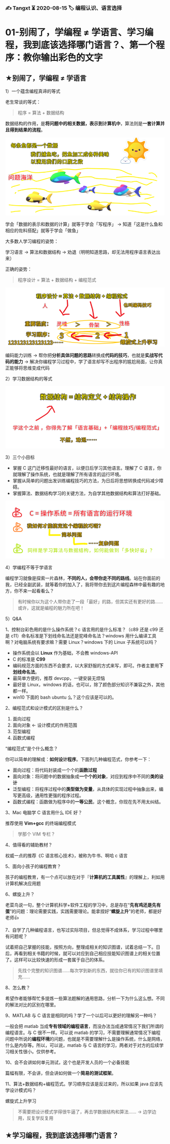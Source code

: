 ### ✍️ Tangxt ⏳ 2020-08-15 🏷️ 编程认识、语言选择

# 01-别闹了，学编程 ≠ 学语言、学习编程，我到底该选择哪门语言？、第一个程序：教你输出彩色的文字

## ★别闹了，学编程 ≠ 学语言

1）一个蕴含编程真谛的等式

老生常谈的等式：

> 程序 = 算法 + 数据结构

数据结构的作用，是**将问题中的相关数据，表示到计算机中**，算法则是**一套计算并且得到结果的流程**。

![程序 = 算法 + 数据结构](assets/img/2020-08-16-00-09-04.png)

学会「数据的表示和数据的计算」就等于学会「写程序」 -> 知道「这是什么鱼和相应的佐料搭配」就等于学会「做鱼」

大多数人学习编程的姿势：

学习语言 -> 算法和数据结构 -> 劝退（明明知道思路，却无法用程序语言表达出来）

正确的姿势：

> 程序设计 = 算法 + 数据结构 + 编程范式

![程序设计](assets/img/2020-08-16-00-31-41.png)

编码能力训练 -> 帮你把**分析具体问题的思路**转换成**代码的技巧**，也就是**实战写代码的能力** -> 解决你编程学习过程中，学了语言却写不出程序的尴尬局面，让你真正能够将思维变成代码

2）学习数据结构的等式

![数据结构 = 结构定义 + 结构操作](assets/img/2020-08-16-00-40-28.png)

3）三个小目标

- 掌握 C 这门迁移性最好的语言，以便日后学习其他语言。理解了 C 语言，你就理解了操作系统，也就是理解了所有语言的运行环境。
- 掌握从简单的问题出发训练编程技巧的方法，为日后将思想转换成代码减少障碍。
- 掌握算法、数据结构学习的关键方法，为自学其他数据结构和算法打好基础。

![三个小目标](assets/img/2020-08-16-00-52-51.png)

4）学编程不等于学语言

编程学习就像是探索一片森林，**不同的人，会带你走不同的路线**。站在你面前的我，已经全副武装，就等着你的加入了，我将带你去到这片编程森林中最有趣的地方，你不来一起看看么？

> 有时候你以为这个人带你走了一段「最好」的路，但其实还有更好的路……或许，这就是编程的魅力所在吧！

5）Q&A

1、控制台彩色用的是什么操作系统？c 语言用的是什么标准？（c89 还是 c99 还是 c11）命名标准是下划线命名法还是驼峰命名法？windows 用什么编译工具啊？对电脑系统有要求嘛？需要 Linux？windows 下的 Linux 子系统可以吗？

- 操作系统会以 **Linux** 作为基础，不会教 windows-API
- C 的标准是 **C99**
- 编码规范方面的东西不会要求，以大家舒服的方式来写，即可。作者主要用**下划线命名法**。
- 最简单方便的，推荐 devcpp，一键安装无烦恼
- 最好是 Linux，windows 的话，也可以，除了颜色部分知识不兼容之外，其他都一样。
- win10 下面的 bash ubuntu 么？这个应该是可以的。

2、编程范式和设计模式的区别是什么？

1. 面向过程
2. 面向对象 <- 设计模式的作用范围
3. 范型编程
4. 函数式编程

“编程范式”是个什么概念？

你可以简单的理解成：**如何设计程序**。下面列几种编程范式，你参考一下：

- 面向过程：将代码封装成一个个的**函数过程**
- 面向对象：将问题中的数据抽象成**一个个的对象**，对应到程序中不同的**类的设计**
- 泛型编程：将程序过程中的**类型做为变量**，从具体的实现过程中抽象出来，编写更高级，通用性更强的程序过程。
- 函数式编程：函数做为程序中的**一等公民**，这个概念，你现在先不用太纠结。

3、Mac 电脑学 C 语言用什么 IDE 好？

推荐使用 **Vim+gcc** 的终端编程模式

> 学那个 VIM 专栏？

4、值得看的辅助教材？

权威一点的推荐《C 语言核心技术》，被称为牛书、啊哈 c 语言

5、面向小孩子的编程教育？

孩子的编程教育，有一个点可以放在对于『**计算机的工具属性**』的理解上，利如用计算机解决应用题

6、螺旋上升？

老菜鸟说一句，整个计算机科学+软件工程的学习中，总是存在“**先有鸡还是先有蛋**”的问题：理论需要实践，实践需要理论。能拿捏好“**螺旋上升**”的老师，都是好老师👍

7、自学了几种编程语言，也写过实际项目，但总觉得不成体系，学习过程中哪里有问题呢？

试着把自己掌握的技能，按照方向，整理成相关的知识图谱，试着总结一下。日后，再看到相关书籍的时候，就可以对应到自己相应技能知识图谱上的相关位置了。这样可以比较快速的形成一套属于自己的体系。

> 先找个完整的知识图谱……每次学到新的东西，就往你已有的知识图谱里填充……

8、怎么教？

希望作者能够帮忙多提炼一些算法题解的通用思路，分析一下为什么这么想。不同的解法对比的区别在哪里。

9、MATLAB 与 C 语言是相同的吗？学了一个以后可以更好的理解另一种吗？

一般会把 matlab 当成**专有领域的编程语言**，而没办法当成通常情况下我们所谓的编程语言。与 C 很不一样。可以说 matlab 的学习，不需要理解通常情况下编程问题中所说的**编程环境**的问题，也就是不需要理解什么是操作系统，什么是网络，什么是内存等。所以，可以说，matlab 与 C 语言的学习，两者对于对方的后续学习相关性很小。仅供参考。

10、会不会讲如何单元测试，这个也是开发人员的一个必备技能

篇幅有限，不会讲，但会讲如何做一个**简易的测试框架**。

11、算法+数据结构+编程范式。学习顺序应该是反过来的，所以如果 java 应该先学设计模式吗？

螺旋式上升学习

> 不需要把设计模式学得很牛逼了，再去学数据结构和算法…… -> 边学边用，反复学反复用

## ★学习编程，我到底该选择哪门语言？
